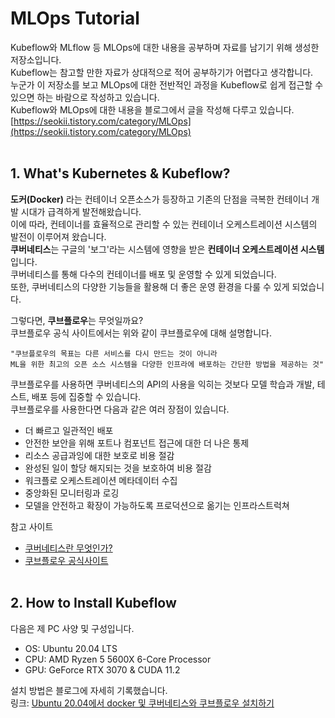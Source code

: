 # MLOps Tutorial
Kubeflow와 MLflow 등 MLOps에 대한 내용을 공부하며 자료를 남기기 위해 생성한 저장소입니다.  
Kubeflow는 참고할 만한 자료가 상대적으로 적어 공부하기가 어렵다고 생각합니다.  
누군가 이 저장소를 보고 MLOps에 대한 전반적인 과정을 Kubeflow로 쉽게 접근할 수 있으면 하는 바람으로 작성하고 있습니다.  
Kubeflow와 MLOps에 대한 내용을 블로그에서 글을 작성해 다루고 있습니다.  
[https://seokii.tistory.com/category/MLOps](https://seokii.tistory.com/category/MLOps)
<br><br>

## 1. What's Kubernetes & Kubeflow?
**도커(Docker)** 라는 컨테이너 오픈소스가 등장하고 기존의 단점을 극복한 컨테이너 개발 시대가 급격하게 발전해왔습니다.  
이에 따라, 컨테이너를 효율적으로 관리할 수 있는 컨테이너 오케스트레이션 시스템의 발전이 이루어져 왔습니다.  
**쿠버네티스**는 구글의 '보그'라는 시스템에 영향을 받은 **컨테이너 오케스트레이션 시스템**입니다.  
쿠버네티스를 통해 다수의 컨테이너를 배포 및 운영할 수 있게 되었습니다.  
또한, 쿠버네티스의 다양한 기능들을 활용해 더 좋은 운영 환경을 다룰 수 있게 되었습니다.  

그렇다면, **쿠브플로우**는 무엇일까요?  
쿠브플로우 공식 사이트에서는 위와 같이 쿠브플로우에 대해 설명합니다.  

    "쿠브플로우의 목표는 다른 서비스를 다시 만드는 것이 아니라  
    ML을 위한 최고의 오픈 소스 시스템을 다양한 인프라에 배포하는 간단한 방법을 제공하는 것"  

쿠브플로우를 사용하면 쿠버네티스의 API의 사용을 익히는 것보다 모델 학습과 개발, 테스트, 배포 등에 집중할 수 있습니다.  
쿠브플로우를 사용한다면 다음과 같은 여러 장점이 있습니다.
- 더 빠르고 일관적인 배포
- 안전한 보안을 위해 포트나 컴포넌트 접근에 대한 더 나은 통제
- 리소스 공급과잉에 대한 보호로 비용 절감
- 완성된 일이 할당 해지되는 것을 보호하여 비용 절감
- 워크플로 오케스트레이션 메타데이터 수집
- 중앙화된 모니터링과 로깅
- 모델을 안전하고 확장이 가능하도록 프로덕션으로 옮기는 인프라스트럭쳐

참고 사이트
- [쿠버네티스란 무엇인가?](https://kubernetes.io/ko/docs/concepts/overview/)
- [쿠브플로우 공식사이트](https://www.kubeflow.org/)
<br><br>

## 2. How to Install Kubeflow
다음은 제 PC 사양 및 구성입니다.
- OS: Ubuntu 20.04 LTS
- CPU: AMD Ryzen 5 5600X 6-Core Processor
- GPU: GeForce RTX 3070 & CUDA 11.2

설치 방법은 블로그에 자세히 기록했습니다.  
링크: [Ubuntu 20.04에서 docker 및 쿠버네티스와 쿠브플로우 설치하기](https://seokii.tistory.com/203)

